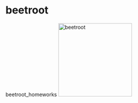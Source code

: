 # beetroot
beetroot_homeworks
<img src="https://lms.beetroot.academy/static/media/1.db74eb52.svg" width=200 alt="beetroot">
